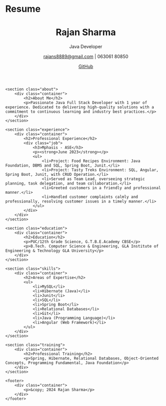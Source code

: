 # Resume

<!DOCTYPE html>
<html lang="en">
<head>
    <meta charset="UTF-8">
    <meta name="viewport" content="width=device-width, initial-scale=1.0">
    <title>Rajan Sharma - Portfolio</title>
    <link rel="stylesheet" href="styles.css">
    <link rel="stylesheet" href="https://cdnjs.cloudflare.com/ajax/libs/font-awesome/5.15.4/css/all.min.css">
</head>
<body>
    <header>
        <div class="container">
            <h1>Rajan Sharma</h1>
            <p>Java Developer</p>
            <p><a href="mailto:rajans8889@gmail.com">rajans8889@gmail.com</a> | 063061 80850</p>
            <p><a href="https://github.com/rajanshrmaa" target="_blank"><i class="fab fa-github"></i> GitHub</a></p>
        </div>
    </header>

    <section class="about">
        <div class="container">
            <h2>About Me</h2>
            <p>Passionate Java Full Stack Developer with 1 year of experience. Dedicated to delivering high-quality solutions with a commitment to continuous learning and industry best practices.</p>
        </div>
    </section>

    <section class="experience">
        <div class="container">
            <h2>Professional Experience</h2>
            <div class="job">
                <h3>Mphasis - ASE</h3>
                <p><strong>June 2023</strong></p>
                <ul>
                    <li>Project: Food Recipes Environment: Java Foundation, DBMS and SQL, Spring Boot, Junit.</li>
                    <li>Project: Tasty Treks Environment: SQL, Angular, Spring Boot, Junit, with CRUD Operation.</li>
                    <li>Served as Team Lead, overseeing strategic planning, task delegation, and team collaboration.</li>
                    <li>Greeted customers in a friendly and professional manner.</li>
                    <li>Handled customer complaints calmly and professionally, resolving customer issues in a timely manner.</li>
                </ul>
            </div>
        </div>
    </section>

    <section class="education">
        <div class="container">
            <h2>Education</h2>
            <p>PUC/12th Grade Science, G.T.B.E.Academy CBSE</p>
            <p>B.Tech. Computer Science & Engineering, GLA Institute of Engineering & Technology GLA University</p>
        </div>
    </section>

    <section class="skills">
        <div class="container">
            <h2>Areas of Expertise</h2>
            <ul>
                <li>MySQL</li>
                <li>Hibernate (Java)</li>
                <li>Junit</li>
                <li>SQL</li>
                <li>Spring Boot</li>
                <li>Relational Databases</li>
                <li>Git</li>
                <li>Java (Programming Language)</li>
                <li>Angular (Web Framework)</li>
            </ul>
        </div>
    </section>

    <section class="training">
        <div class="container">
            <h2>Professional Training</h2>
            <p>Spring, Hibernate, Relational Databases, Object-Oriented Concepts, Programming Fundamental, Java Foundation</p>
        </div>
    </section>

    <footer>
        <div class="container">
            <p>&copy; 2024 Rajan Sharma</p>
        </div>
    </footer>
</body>
</html>
